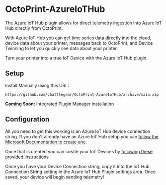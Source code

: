 # OctoPrint-AzureIoTHub

The Azure IoT Hub plugin allows for direct telemetry ingestion into Azure IoT Hub directly from OctoPrint. 

With Azure IoT Hub you can get time series data directly into the cloud, device data about your printer, messages back to OctoPrint, and Device Twinning to let you quickly see data about your printer. 

Turn your printer into a true IoT Device with the Azure IoT Hub plugin.

## Setup

Install Manually using this URL:

    https://github.com/cbattlegear/OctoPrint-AzureIoTHub/archive/main.zip

**Coming Soon:** Integrated Plugin Manager installation

## Configuration

All you need to get this working is an Azure IoT Hub device connection string. If you don't already have an Azure IoT Hub setup you can [follow the Microsoft Documentation to create one](https://docs.microsoft.com/en-us/azure/iot-hub/iot-hub-create-through-portal). 

Once that is created you can create your IoT Devices by [following these provided instructions](https://docs.microsoft.com/en-us/azure/iot-hub/iot-hub-create-through-portal#register-a-new-device-in-the-iot-hub)

Once you have your Device Connection string, copy it into the IoT Hub Connection String setting in the Azure IoT Hub Plugin settings area. Once saved, your device will begin sending telemetry!
